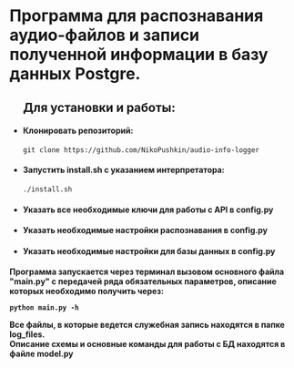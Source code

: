 <h1>Программа для распознавания аудио-файлов и записи полученной информации в базу данных Postgre.</h1>

<ul><h2>Для установки и работы:</h2>

<li><h4>Клонировать репозиторий:</h4>
  
```
git clone https://github.com/NikoPushkin/audio-info-logger
```

</li>
<li><h4>Запустить install.sh с указанием интерпретатора:</h4>

```
./install.sh
```

</li>
<li><h4>Указать все необходимые ключи для работы с API в config.py</h4></li>

<li><h4>Указать необходимые настройки распознавания в config.py</h4></li>

<li><h4>Указать необходимые настройки для базы данных в config.py</h4></li>
</ul>


<h4> Программа запускается через терминал вызовом основного файла "main.py" с передачей ряда обязательных параметров, описание которых необходимо получить через:
  
  ```
  python main.py -h
  ```
  
Все файлы, в которые ведется служебная запись находятся в папке log_files.
<br>
Описание схемы и основные команды для работы с БД находятся в файле model.py</h4>
